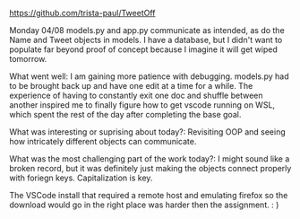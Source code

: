 https://github.com/trista-paul/TweetOff


Monday 04/08
models.py and app.py communicate as intended, as do the Name and Tweet objects in models.
I have a database, but I didn't want to populate far beyond proof of concept because I imagine
it will get wiped tomorrow.

What went well:
I am gaining more patience with debugging. models.py had to be brought back up
and have one edit at a time for a while. The experience of having to constantly exit one doc
and shuffle between another inspired me to finally figure how to get vscode running on WSL,
which spent the rest of the day after completing the base goal.

What was interesting or suprising about today?:
Revisiting OOP and seeing how intricately different objects can communicate.

What was the most challenging part of the work today?:
I might sound like a broken record, but it was definitely just making
the objects connect properly with foriegn keys. Capitalization is key.

The VSCode install that required a remote host and emulating firefox so the download would go in the right place
was harder then the assignment. : )


